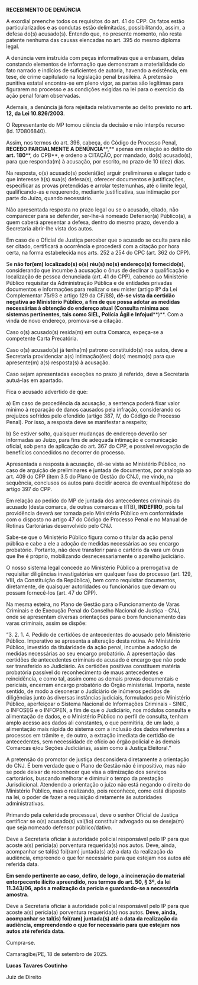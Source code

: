 **RECEBIMENTO DE DENÚNCIA**

A exordial preenche todos os requisitos do art. 41 do CPP. Os fatos estão particularizados e as condutas estão delimitadas, possibilitando, assim, a defesa do(s) acusado(s). Entendo que, no presente momento, não resta patente nenhuma das causas elencadas no art. 395 do mesmo diploma legal.

A denúncia vem instruída com peças informativas que a embasam, delas constando elementos de informação que demonstram a materialidade do fato narrado e indícios de suficientes de autoria, havendo a existência, em tese, de crime capitulado na legislação penal brasileira. A pretensão punitiva estatal encontra-se em pleno vigor, as partes são legítimas para figurarem no processo e as condições exigidas na lei para o exercício da ação penal foram observadas.

Ademais, a denúncia já fora rejeitada relativamente ao delito previsto no **art. 12, da Lei 10.826/2003**.

O Representante do MP tomou ciência da decisão e não interpôs recurso (Id. 170806840).

Assim, nos termos do art. 396, cabeça, do Código de Processo Penal, **RECEBO PARCIALMENTE A DENÚNCIA****,** apenas em relação ao delito do **art.** **180****, do CPB**, e ordeno a CITAÇÃO, por mandado, do(s) acusado(s), para que responda(m) à acusação, por escrito, no prazo de 10 (dez) dias.

Na resposta, o(s) acusado(s) poderá(ão) arguir preliminares e alegar tudo o que interesse à(s) sua(s) defesa(s), oferecer documentos e justificações, especificar as provas pretendidas e arrolar testemunhas, até o limite legal, qualificando-as e requerendo, mediante justificativa, sua intimação por parte do Juízo, quando necessário.

Não apresentada resposta no prazo legal ou se o acusado, citado, não comparecer para se defender, ser-lhe-á nomeado Defensor(a) Público(a), a quem caberá apresentar a defesa, dentro do mesmo prazo, devendo a Secretaria abrir-lhe vista dos autos.

Em caso de o Oficial de Justiça perceber que o acusado se oculta para não ser citado, certificará a ocorrência e procederá com a citação por hora certa, na forma estabelecida nos arts. 252 a 254 do CPC (art. 362 do CPP).

Se **não for(em) localizado(s) o(s) réu(s) no(s) endereço(s) fornecido(s)**, considerando que incumbe à acusação o ônus de declinar a qualificação e localização de pessoa denunciada (art. 41 do CPP), cabendo ao Ministério Público requisitar da Administração Pública e de entidades privadas documentos e informações para realizar o seu mister (artigo 8º da Lei Complementar 75/93 e artigo 129 da CF/88), **dê-se vista da certidão negativa ao Ministério Público, a fim de que possa adotar as medidas necessárias à obtenção do endereço atual** **(Consulta mínima aos sistemas pertinentes, tais como SIEL, Polícia Ágil e** **Infojud****)**. Com a vinda de novo endereço, promova-se a citação.

Caso o(s) acusado(s) resida(m) em outra Comarca, expeça-se a competente Carta Precatória.

Caso o(s) acusado(s) já tenha(m) patrono constituído(s) nos autos, deve a Secretaria providenciar a(s) intimação(ões) do(s) mesmo(s) para que apresente(m) a(s) resposta(s) à acusação.

Caso sejam apresentadas exceções no prazo já referido, deve a Secretaria autuá-las em apartado.

Fica o acusado advertido de que:

a) Em caso de procedência da acusação, a sentença poderá fixar valor mínimo à reparação de danos causados pela infração, considerando os prejuízos sofridos pelo ofendido (artigo 387, IV, do Código de Processo Penal). Por isso, a resposta deve se manifestar a respeito;

b) Se estiver solto, quaisquer mudanças de endereço deverão ser informadas ao Juízo, para fins de adequada intimação e comunicação oficial, sob pena de aplicação do art. 367 do CPP, e possível revogação de benefícios concedidos no decorrer do processo.

Apresentada a resposta à acusação, dê-se vista ao Ministério Público, no caso de arguição de preliminares e juntada de documentos, por analogia ao art. 409 do CPP (item 3.5 do Plano de Gestão do CNJ), me vindo, na sequência, conclusos os autos para decidir acerca de eventual hipótese do artigo 397 do CPP.

Em relação ao pedido do MP de juntada dos antecedentes criminais do acusado (desta comarca, de outras comarcas e IITB), **INDEFIRO**, pois tal providência deverá ser tomada pelo Ministério Público em conformidade com o disposto no artigo 47 do Código de Processo Penal e no Manual de Rotinas Cartorárias desenvolvido pelo CNJ.

Sabe-se que o Ministério Público figura como o titular da ação penal pública e cabe a ele a adoção de medidas necessárias ao seu encargo probatório. Portanto, não deve transferir para o cartório da vara um ônus que lhe é próprio, mobilizando desnecessariamente o aparelho judiciário.

O nosso sistema legal concede ao Ministério Público a prerrogativa de requisitar diligências investigatórias em qualquer fase do processo (art. 129, VIII, da Constituição da República), bem como requisitar documentos, diretamente, de quaisquer autoridades ou funcionários que devam ou possam fornecê-los (art. 47 do CPP).

Na mesma esteira, no Plano de Gestão para o Funcionamento de Varas Criminais e de Execução Penal do Conselho Nacional de Justiça - CNJ, onde se apresentam diversas orientações para o bom funcionamento das varas criminais, assim se dispõe:

“3. 2. 1. 4. Pedido de certidões de antecedentes do acusado pelo Ministério Público. Imperativo se apresenta a alteração desta rotina. Ao Ministério Público, investido da titularidade da ação penal, incumbe a adoção de medidas necessárias ao seu encargo probatório. A apresentação das certidões de antecedentes criminais do acusado é encargo que não pode ser transferido ao Judiciário. As certidões positivas constituem matéria probatória passível do reconhecimento de maus antecedentes e reincidência, e como tal, assim como as demais provas documentais e periciais, encerram encargo probatório do Órgão ministerial. Importa, neste sentido, de modo a desonerar o Judiciário de inúmeros pedidos de diligências junto às diversas instâncias judiciais, formulados pelo Ministério Público, aperfeiçoar o Sistema Nacional de Informações Criminais - SINIC, o INFOSEG e o INFOPEN, a fim de que o Judiciário, nos módulos consulta e alimentação de dados, e o Ministério Público no perfil de consulta, tenham amplo acesso aos dados ali constantes, o que permitiria, de um lado, a alimentação mais rápida do sistema com a inclusão dos dados referentes a processos em trâmite e, de outro, a extração imediata de certidão de antecedentes, sem necessidade de ofício ao órgão policial e às demais Comarcas e/ou Seções Judiciárias, assim como à Justiça Eleitoral.” 

A pretensão do promotor de justiça desconsidera diretamente a orientação do CNJ. É bem verdade que o Plano de Gestão não é impositivo, mas não se pode deixar de reconhecer que visa a otimização dos serviços cartorários, buscando melhorar e diminuir o tempo da prestação Jurisdicional. Atendendo a orientação o juízo não está negando o direito do Ministério Público, mas o realizando, pois reconhece, como está disposto na lei, o poder de fazer a requisição diretamente às autoridades administrativas.

Primando pela celeridade processual, deve o senhor Oficial de Justiça certificar se o(s) acusado(s) vai(ão) constituir advogado ou se deseja(m) que seja nomeado defensor público/dativo.

Deve a Secretaria oficiar à autoridade policial responsável pelo IP para que acoste a(s) perícia(a) porventura requerida(s) nos autos. Deve, ainda, acompanhar se tal(is) foi(ram) juntada(s) até a data da realização da audiência, empreendo o que for necessário para que estejam nos autos até referida data.

**Em sendo pertinente ao caso, defiro, de logo, a incineração do material entorpecente ilícito apreendido, nos termos do art. 50, § 3º, da lei 11.343/06, após a realização da perícia e guardando-se a necessária amostra.**

Deve a Secretaria oficiar à autoridade policial responsável pelo IP para que acoste a(s) perícia(a) porventura requerida(s) nos autos. **Deve, ainda, acompanhar se tal(****is****) foi(****ram****) juntada(s) até a data da realização da audiência, empreendendo o que for necessário para que estejam nos autos até referida data.**

Cumpra-se.

Camaragibe/PE, 18 de setembro de 2025.

**Lucas** **Tavares** **Coutinho**

Juiz de Direito